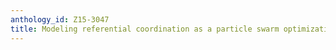 ```yaml
---
anthology_id: Z15-3047
title: Modeling referential coordination as a particle swarm optimization task
---
```

